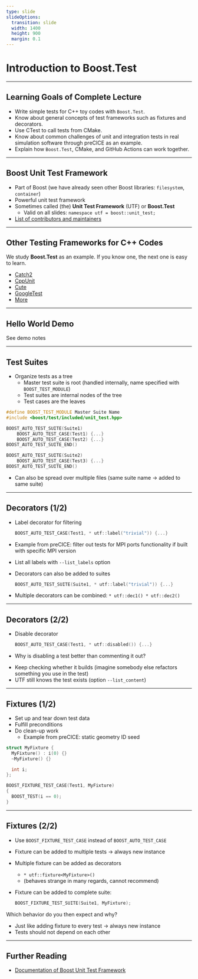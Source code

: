 ```yaml
---
type: slide
slideOptions:
  transition: slide
  width: 1400
  height: 900
  margin: 0.1
---
```


<style>
  .reveal strong {
    font-weight: bold;
    color: orange;
  }
  .reveal p {
    text-align: left;
  }
  .reveal section h1 {
    color: orange;
  }
  .reveal section h2 {
    color: orange;
  }
  .reveal code {
    font-family: 'Ubuntu Mono';
    color: orange;
  }
  .reveal section img {
    background:none;
    border:none;
    box-shadow:none;
  }
</style>

# Introduction to Boost.Test

---

## Learning Goals of Complete Lecture

- Write simple tests for C++ toy codes with `Boost.Test`.
- Know about general concepts of test frameworks such as fixtures and decorators.
- Use CTest to call tests from CMake.
- Know about common challenges of unit and integration tests in real simulation software through preCICE as an example.
- Explain how `Boost.Test`, CMake, and GitHub Actions can work together. 

---

## Boost Unit Test Framework

- Part of Boost (we have already seen other Boost libraries: `filesystem`, `container`)
- Powerful unit test framework
- Sometimes called (the) **Unit Test Framework** (UTF) or **Boost.Test**
    - Valid on all slides: `namespace utf = boost::unit_test;`
- [List of contributors and maintainers](https://www.boost.org/doc/libs/1_81_0/libs/test/doc/html/boost_test/acknowledgements.html)

---

## Other Testing Frameworks for C++ Codes

We study **Boost.Test** as an example.
If you know one, the next one is easy to learn.

- [Catch2](https://github.com/catchorg/Catch2)
- [CppUnit](http://sourceforge.net/apps/mediawiki/cppunit/index.php?title=Main_Page)
- [Cute](http://www.cute-test.com/)
- [GoogleTest](http://code.google.com/p/googletest/)
- [More](https://en.wikipedia.org/wiki/List_of_unit_testing_frameworks#C.2B.2B)

---

## Hello World Demo

See demo notes

---

## Test Suites

- Organize tests as a tree
    - Master test suite is root (handled internally, name specified with `BOOST_TEST_MODULE`)
    - Test suites are internal nodes of the tree
    - Test cases are the leaves

```cpp
#define BOOST_TEST_MODULE Master Suite Name
#include <boost/test/included/unit_test.hpp>

BOOST_AUTO_TEST_SUITE(Suite1)
    BOOST_AUTO_TEST_CASE(Test1) {...}
    BOOST_AUTO_TEST_CASE(Test2) {...}
BOOST_AUTO_TEST_SUITE_END()

BOOST_AUTO_TEST_SUITE(Suite2)
    BOOST_AUTO_TEST_CASE(Test3) {...}
BOOST_AUTO_TEST_SUITE_END()
```

- Can also be spread over multiple files (same suite name -> added to same suite)

---

## Decorators (1/2)

- Label decorator for filtering

    ```cpp
    BOOST_AUTO_TEST_CASE(Test1, * utf::label("trivial")) {...}
    ```

- Example from preCICE: filter out tests for MPI ports functionality if built with specific MPI version
- List all labels with `--list_labels` option
- Decorators can also be added to suites

    ```cpp
    BOOST_AUTO_TEST_SUITE(Suite1, * utf::label("trivial")) {...}
    ```

- Multiple decorators can be combined: `* utf::dec1() * utf::dec2()`

---

## Decorators (2/2)

- Disable decorator

    ```cpp
    BOOST_AUTO_TEST_CASE(Test1, * utf::disabled()) {...}
    ```

- Why is disabling a test better than commenting it out?

<div>
    <!-- .element: class="fragment" data-fragment-index="1" -->

- Keep checking whether it builds (imagine somebody else refactors something you use in the test)
- UTF still knows the test exists (option `--list_content`)

</div>

---

## Fixtures (1/2)

- Set up and tear down test data
- Fulfill preconditions
- Do clean-up work
    - Example from preCICE: static geometry ID seed

```cpp
struct MyFixture {
  MyFixture() : i(0) {}
  ~MyFixture() {}

  int i;
};

BOOST_FIXTURE_TEST_CASE(Test1, MyFixture)
{
  BOOST_TEST(i == 0);
}
```

---

## Fixtures (2/2)

- Use `BOOST_FIXTURE_TEST_CASE` instead of `BOOST_AUTO_TEST_CASE`
- Fixture can be added to multiple tests -> always new instance
- Multiple fixture can be added as decorators
    - `* utf::fixture<MyFixture>()`
    - (behaves strange in many regards, cannot recommend)
- Fixture can be added to complete suite:

    ```cpp
    BOOST_FIXTURE_TEST_SUITE(Suite1, MyFixture);
    ```

Which behavior do you then expect and why?

<div>
    <!-- .element: class="fragment" data-fragment-index="1" -->

- Just like adding fixture to every test -> always new instance
- Tests should not depend on each other

</div>

---

## Further Reading

- [Documentation of Boost Unit Test Framework](https://www.boost.org/doc/libs/1_78_0/libs/test/doc/html/index.html)
